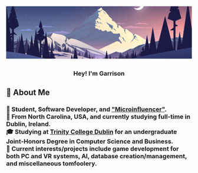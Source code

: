 <!-- Intro -->
<h1 align="center">
  <img src="Images/Banner.png">
</h1>
<h3 align="center">
  Hey! I'm Garrison
</h3>

<!-- About -->
<h2>💬 About Me</h2>
<h3>

  👋 Student, Software Developer, and ["Microinfluencer"](https://twitch.tv/lunaticginger7).<br>
  💠 From North Carolina, USA, and currently studying full-time in Dublin, Ireland.<br>
  🎓 Studying at [Trinity College Dublin](https://www.tcd.ie) for an undergraduate Joint-Honors Degree in Computer Science and Business.<br>
    <!--💻 Currently employed by [Beast Philanthropy](https://beastphilanthropy.org) as a Software Engineer.<br> -->
  🧠 Current interests/projects include game development for both PC and VR systems, AI, database creation/management, and miscellaneous tomfoolery.<br>

</h3>